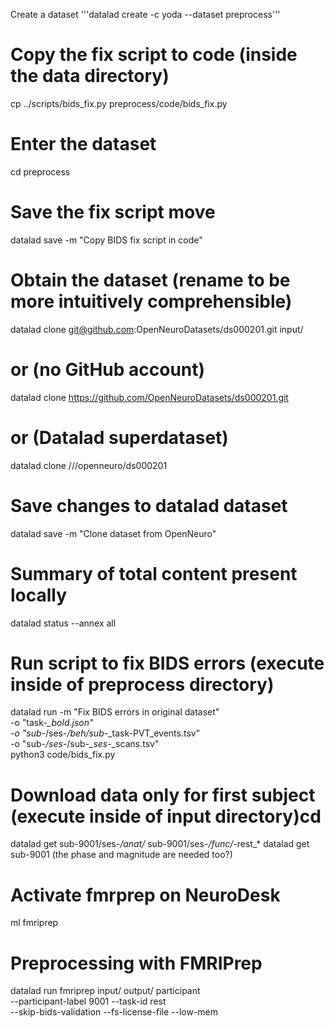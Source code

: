 Create a dataset
'''datalad create -c yoda --dataset preprocess'''

# Copy the fix script to code (inside the data directory)
cp ../scripts/bids_fix.py preprocess/code/bids_fix.py

# Enter the dataset
cd preprocess

# Save the fix script move
datalad save -m "Copy BIDS fix script in code"

# Obtain the dataset (rename to be more intuitively comprehensible)
datalad clone git@github.com:OpenNeuroDatasets/ds000201.git input/
# or (no GitHub account)
datalad clone https://github.com/OpenNeuroDatasets/ds000201.git
# or (Datalad superdataset)
datalad clone ///openneuro/ds000201

# Save changes to datalad dataset
datalad save -m "Clone dataset from OpenNeuro"

# Summary of total content present locally
datalad status --annex all

# Run script to fix BIDS errors (execute inside of preprocess directory)
datalad run -m "Fix BIDS errors in original dataset" \
-o "task-*_bold.json" \
-o "sub-*/ses-*/beh/sub-*_task-PVT_events.tsv" \
-o "sub-*/ses-*/sub-*_ses-*_scans.tsv" \
python3 code/bids_fix.py

# Download data only for first subject (execute inside of input directory)cd 
datalad get sub-9001/ses-*/anat/* sub-9001/ses-*/func/*-rest_*
datalad get sub-9001
(the phase and magnitude are needed too?)

# Activate fmrprep on NeuroDesk
ml fmriprep

# Preprocessing with FMRIPrep
datalad run fmriprep input/ output/ participant \
--participant-label 9001 --task-id rest \
--skip-bids-validation --fs-license-file --low-mem

